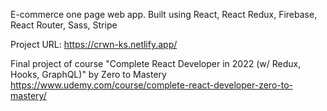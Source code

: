 E-commerce one page web app. Built using React, React Redux, Firebase, React Router, Sass, Stripe

Project URL: https://crwn-ks.netlify.app/

Final project of course "Complete React Developer in 2022 (w/ Redux, Hooks, GraphQL)" by Zero to Mastery https://www.udemy.com/course/complete-react-developer-zero-to-mastery/
